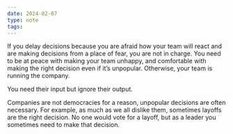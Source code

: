 ```yaml
---
date: 2024-02-07
type: note
tags:
---
```


If you delay decisions because you are afraid how your team will react and are making decisions from a place of fear, you are not in charge. You need to be at peace with making your team unhappy, and comfortable with making the right decision even if it’s unpopular. Otherwise, your team is running the company.

You need their input but ignore their output.

Companies are not democracies for a reason, unpopular decisions are often necessary. For example, as much as we all dislike them, sometimes layoffs are the right decision. No one would vote for a layoff, but as a leader you sometimes need to make that decision.